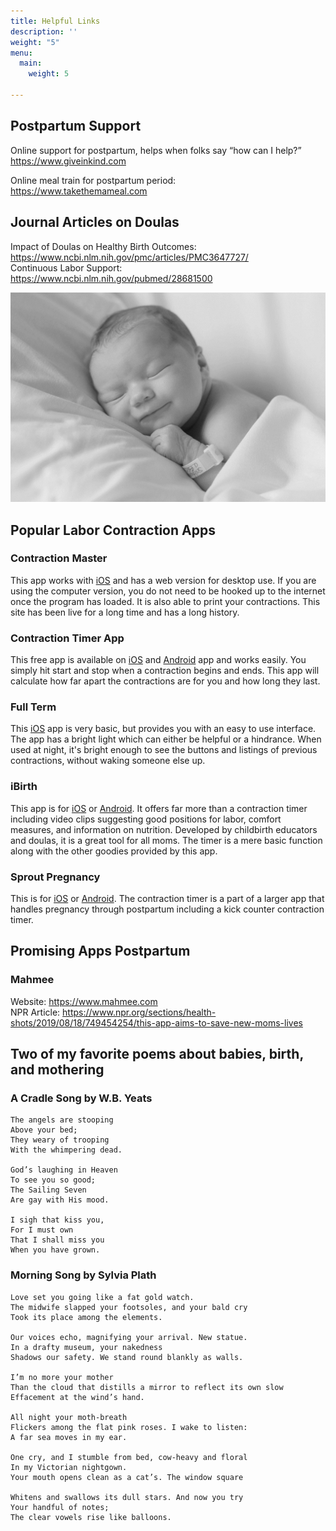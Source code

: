 ```yaml
---
title: Helpful Links
description: ''
weight: "5"
menu:
  main:
    weight: 5

---
```

## Postpartum Support

Online support for postpartum, helps when folks say “how can I help?”  
https://www.giveinkind.com

Online meal train for postpartum period:  
https://www.takethemameal.com

## Journal Articles on Doulas

Impact of Doulas on Healthy Birth Outcomes: https://www.ncbi.nlm.nih.gov/pmc/articles/PMC3647727/  
Continuous Labor Support: https://www.ncbi.nlm.nih.gov/pubmed/28681500

![](/uploads/newborn-sleeping.png#center)

## Popular Labor Contraction Apps

### Contraction Master

This app works with [iOS](https://apps.apple.com/us/app/contraction-master/id309120441 "Apple App Store") and has a web version for desktop use. If you are using the computer version, you do not need to be hooked up to the internet once the program has loaded. It is also able to print your contractions. This site has been live for a long time and has a long history.

### Contraction Timer App

This free app is available on [iOS](https://apps.apple.com/us/app/contraction-timer-counter-9m/id877303791 "App Store Link") and [Android](https://play.google.com/store/apps/details?id=com.neiman.contractions&hl=en_US&gl=US "Play Store Link") app and works easily. You simply hit start and stop when a contraction begins and ends. This app will calculate how far apart the contractions are for you and how long they last.

### Full Term

This [iOS](https://apps.apple.com/us/app/full-term-contraction-timer/id382013176 "Apple App Store") app is very basic, but provides you with an easy to use interface.  The app has a bright light which can either be helpful or a hindrance.  When used at night, it's bright enough to see the buttons and listings of previous contractions, without waking someone else up.

### iBirth

This app is for [iOS](https://apps.apple.com/us/app/ibirth-daily-pregnancy-postpartum-baby-tracker/id396521130 "Apple App Store") or [Android](https://play.google.com/store/apps/details?id=com.lulab.ibirthapp&hl=en_US&gl=US "Play Store"). It offers far more than a contraction timer including video clips suggesting good positions for labor, comfort measures, and information on nutrition.  Developed by childbirth educators and doulas, it is a great tool for all moms. The timer is a mere basic function along with the other goodies provided by this app.

### Sprout Pregnancy

This is for [iOS](https://apps.apple.com/us/app/sprout-pregnancy/id441977097 "Apple App Store") or [Android](https://play.google.com/store/apps/details?id=com.mas.apps.pregnancy&hl=en_US&gl=US "Play Store"). The contraction timer is a part of a larger app that handles pregnancy through postpartum including a kick counter contraction timer.

## Promising Apps Postpartum

### Mahmee

Website: https://www.mahmee.com  
NPR Article: https://www.npr.org/sections/health-shots/2019/08/18/749454254/this-app-aims-to-save-new-moms-lives

## Two of my favorite poems about babies, birth, and mothering

### A Cradle Song by W.B. Yeats

    The angels are stooping
    Above your bed;
    They weary of trooping
    With the whimpering dead.
    
    God’s laughing in Heaven
    To see you so good;
    The Sailing Seven
    Are gay with His mood.
    
    I sigh that kiss you,
    For I must own
    That I shall miss you
    When you have grown.

### Morning Song by Sylvia Plath

    Love set you going like a fat gold watch.
    The midwife slapped your footsoles, and your bald cry   
    Took its place among the elements.
    
    Our voices echo, magnifying your arrival. New statue.
    In a drafty museum, your nakedness
    Shadows our safety. We stand round blankly as walls.
    
    I’m no more your mother
    Than the cloud that distills a mirror to reflect its own slow
    Effacement at the wind’s hand.
    
    All night your moth-breath
    Flickers among the flat pink roses. I wake to listen:
    A far sea moves in my ear.
    
    One cry, and I stumble from bed, cow-heavy and floral
    In my Victorian nightgown.
    Your mouth opens clean as a cat’s. The window square
    
    Whitens and swallows its dull stars. And now you try
    Your handful of notes;
    The clear vowels rise like balloons.